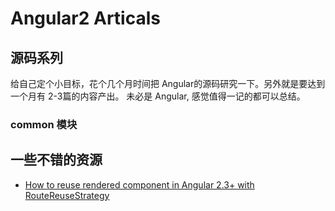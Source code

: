 # Angular2 Articals

## 源码系列
给自己定个小目标，花个几个月时间把 Angular的源码研究一下。另外就是要达到一个月有 2-3篇的内容产出。
未必是 Angular, 感觉值得一记的都可以总结。

### common 模块


## 一些不错的资源
- [How to reuse rendered component in Angular 2.3+ with RouteReuseStrategy](https://medium.com/@gerasimov.pk/how-to-reuse-rendered-component-in-angular-2-3-with-routereusestrategy-64628e1ca3eb)
